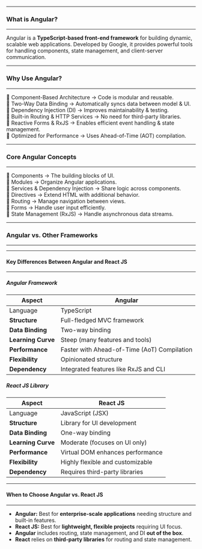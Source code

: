 <br>

---

### What is Angular?

---

Angular is a **TypeScript-based front-end framework** for building dynamic, scalable web applications. Developed by Google, it provides powerful tools for handling components, state management, and client-server communication.

---

### Why Use Angular?

---

<div class="fullWidthBullet">

🔹 <span class="emphasis">Component-Based Architecture</span> → Code is modular and reusable.  
🔹 <span class="emphasis">Two-Way Data Binding</span> → Automatically syncs data between model & UI.  
🔹 <span class="emphasis">Dependency Injection (DI)</span> → Improves maintainability & testing.  
🔹 <span class="emphasis">Built-in Routing & HTTP Services</span> → No need for third-party libraries.  
🔹 <span class="emphasis">Reactive Forms & RxJS</span> → Enables efficient event handling & state management.  
🔹 <span class="emphasis">Optimized for Performance</span> → Uses Ahead-of-Time (AOT) compilation.

</div>

---

### Core Angular Concepts

---

<div class="fullWidthBullet">

🔹 <span class="emphasis">Components</span> → The building blocks of UI.  
🔹 <span class="emphasis">Modules</span> → Organize Angular applications.  
🔹 <span class="emphasis">Services & Dependency Injection</span> → Share logic across components.  
🔹 <span class="emphasis">Directives</span> → Extend HTML with additional behavior.  
🔹 <span class="emphasis">Routing</span> → Manage navigation between views.  
🔹 <span class="emphasis">Forms</span> → Handle user input efficiently.  
🔹 <span class="emphasis">State Management (RxJS)</span> → Handle asynchronous data streams.

</div>

---

### Angular vs. Other Frameworks

---

---

#### Key Differences Between Angular and React JS

---

##### Angular Framework

<table class="notesTable">
  <thead>
    <tr class="tableHeader">
      <th class="tableCellHeader">Aspect</th>
      <th class="tableCellHeader">Angular</th>
    </tr>
  </thead>
  <tbody>
    <tr class="tableRow">
      <td class="tableCell"><span class="emphasis">Language</span></td>
      <td class="tableCell">TypeScript</td>
    </tr>
    <tr class="tableRow">
      <td class="tableCell"><strong>Structure</strong></td>
      <td class="tableCell">Full-fledged MVC framework</td>
    </tr>
    <tr class="tableRow">
      <td class="tableCell"><strong>Data Binding</strong></td>
      <td class="tableCell">Two-way binding</td>
    </tr>
    <tr class="tableRow">
      <td class="tableCell"><strong>Learning Curve</strong></td>
      <td class="tableCell">Steep (many features and tools)</td>
    </tr>
    <tr class="tableRow">
      <td class="tableCell"><strong>Performance</strong></td>
      <td class="tableCell">Faster with Ahead-of-Time (AoT) Compilation</td>
    </tr>
    <tr class="tableRow">
      <td class="tableCell"><strong>Flexibility</strong></td>
      <td class="tableCell">Opinionated structure</td>
    </tr>
    <tr class="tableRow">
      <td class="tableCell"><strong>Dependency</strong></td>
      <td class="tableCell">Integrated features like RxJS and CLI</td>
    </tr>
  </tbody>
</table>

##### React JS Library

<table class="notesTable">
  <thead>
    <tr class="tableHeader">
      <th class="tableCellHeader">Aspect</th>
      <th class="tableCellHeader">React JS</th>
    </tr>
  </thead>
  <tbody>
    <tr class="tableRow">
      <td class="tableCell"><span class="emphasis">Language</span></td>
      <td class="tableCell">JavaScript (JSX)</td>
    </tr>
    <tr class="tableRow">
      <td class="tableCell"><strong>Structure</strong></td>
      <td class="tableCell">Library for UI development</td>
    </tr>
    <tr class="tableRow">
      <td class="tableCell"><strong>Data Binding</strong></td>
      <td class="tableCell">One-way binding</td>
    </tr>
    <tr class="tableRow">
      <td class="tableCell"><strong>Learning Curve</strong></td>
      <td class="tableCell">Moderate (focuses on UI only)</td>
    </tr>
    <tr class="tableRow">
      <td class="tableCell"><strong>Performance</strong></td>
      <td class="tableCell">Virtual DOM enhances performance</td>
    </tr>
    <tr class="tableRow">
      <td class="tableCell"><strong>Flexibility</strong></td>
      <td class="tableCell">Highly flexible and customizable</td>
    </tr>
    <tr class="tableRow">
      <td class="tableCell"><strong>Dependency</strong></td>
      <td class="tableCell">Requires third-party libraries</td>
    </tr>
  </tbody>
</table>

---

#### **When to Choose Angular vs. React JS**

---

- **Angular:** Best for **enterprise-scale applications** needing structure and built-in features.
- **React JS:** Best for **lightweight, flexible projects** requiring UI focus.
- **Angular** includes routing, state management, and DI **out of the box**.
- **React** relies on **third-party libraries** for routing and state management.